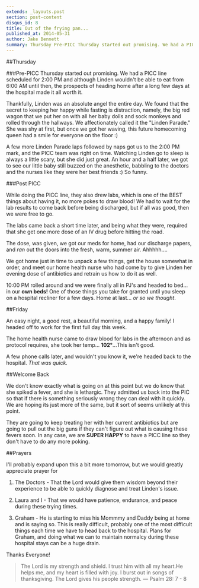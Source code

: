 ```yaml
---
extends: _layouts.post
section: post-content
disqus_id: 8
title: Out of the frying pan...
published_at: 2014-05-31
author: Jake Bennett
summary: Thursday Pre-PICC Thursday started out promising. We had a PICC line scheduled for 2:00 PM and although Linden wouldn't be able to eat from 6:00 AM until then, the prospects of heading home after a long few days at the hospital made it all worth it. Thankfully, Linden…
---
```


##Thursday


###Pre-PICC
Thursday started out promising. We had a PICC line scheduled for 2:00 PM and although Linden wouldn't be able to eat from 6:00 AM until then, the prospects of heading home after a long few days at the hospital made it all worth it.

Thankfully, Linden was an absolute angel the entire day. We found that the secret to keeping her happy while fasting is distraction, namely, the big red wagon that we put her on with all her baby dolls and sock monkeys and rolled through the hallways. We affectionately called it the \"Linden Parade.\" She was shy at first, but once we got her waving, this future homecoming queen had a smile for everyone on the floor :)

A few more Linden Parade laps followed by naps got us to the 2:00 PM mark, and the PICC team was right on time. Watching Linden go to sleep is always a little scary, but she did just great. An hour and a half later, we got to see our little baby still buzzed on the anesthetic, babbling to the doctors and the nurses like they were her best friends :) So funny.

###Post PICC

While doing the PICC line, they also drew labs, which is one of the BEST things about having it, no more pokes to draw blood! We had to wait for the lab results to come back before being discharged, but if all was good, then we were free to go.

The labs came back a short time later, and being what they were, required that she get one more dose of an IV drug before hitting the road.

The dose, was given, we got our meds for home, had our discharge papers, and *ran* out the doors into the fresh, warm, summer air. Ahhhhh....

We got home just in time to unpack a few things, get the house somewhat in order, and meet our home health nurse who had come by to give Linden her evening dose of antibiotics and retrain us how to do it as well. 

10:00 PM rolled around and we were finally all in PJ's and headed to bed... in our **own beds!** One of those things you take for granted until you sleep on a hospital recliner for a few days. Home at last... *or so we thought*.

##Friday

An easy night, a good rest, a beautiful morning, and a happy family! I headed off to work for the first full day this week.

The home health nurse came to draw blood for labs in the afternoon and as protocol requires, she took her temp... **102&deg;**...This isn't good.

A few phone calls later, and wouldn't you know it, we're headed back to the hospital. *That was quick.* 

##Welcome Back

We don't know exactly what is going on at this point but we do know that she spiked a fever, and she is lethargic. They admitted us back into the PIC so that if there is something seriously wrong they can deal with it quickly. We are hoping its just more of the same, but it sort of seems unlikely at this point.

They are going to keep treating her with her current antibiotics but are going to pull out the big guns if they can't figure out what is causing these fevers soon. In any case, we are **SUPER HAPPY** to have a PICC line so they don't have to do any more poking.

##Prayers

I'll probably expand upon this a bit more tomorrow, but we would greatly appreciate prayer for

1. The Doctors - That the Lord would give them wisdom beyond their experience to be able to quickly diagnose and treat Linden's issue.

2. Laura and I - That we would have patience, endurance, and peace during these trying times.

3. Graham - He is starting to miss his Mommmy and Daddy being at home and is saying so. This is really difficult, probably one of the most difficult things each time we have to head back to the hospital. Plans for Graham, and doing what we can to maintain normalcy during these hospital stays can be a huge drain.

Thanks Everyone!

> The Lord is my strength and shield. I trust him with all my heart.He helps me, and my heart is filled with joy. I burst out in songs of thanksgiving. The Lord gives his people strength. — Psalm 28: 7 - 8